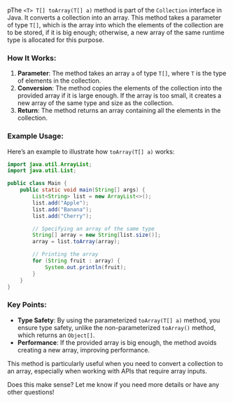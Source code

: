 pThe `<T> T[] toArray(T[] a)` method is part of the `Collection` interface in Java. It converts a collection into an array. This method takes a parameter of type `T[]`, which is the array into which the elements of the collection are to be stored, if it is big enough; otherwise, a new array of the same runtime type is allocated for this purpose.

### How It Works:
1. **Parameter**: The method takes an array `a` of type `T[]`, where `T` is the type of elements in the collection.
2. **Conversion**: The method copies the elements of the collection into the provided array if it is large enough. If the array is too small, it creates a new array of the same type and size as the collection.
3. **Return**: The method returns an array containing all the elements in the collection.

### Example Usage:
Here’s an example to illustrate how `toArray(T[] a)` works:
```java
import java.util.ArrayList;
import java.util.List;

public class Main {
    public static void main(String[] args) {
        List<String> list = new ArrayList<>();
        list.add("Apple");
        list.add("Banana");
        list.add("Cherry");

        // Specifying an array of the same type
        String[] array = new String[list.size()];
        array = list.toArray(array);

        // Printing the array
        for (String fruit : array) {
            System.out.println(fruit);
        }
    }
}
```

### Key Points:
- **Type Safety**: By using the parameterized `toArray(T[] a)` method, you ensure type safety, unlike the non-parameterized `toArray()` method, which returns an `Object[]`.
- **Performance**: If the provided array is big enough, the method avoids creating a new array, improving performance.

This method is particularly useful when you need to convert a collection to an array, especially when working with APIs that require array inputs.

Does this make sense? Let me know if you need more details or have any other questions!
